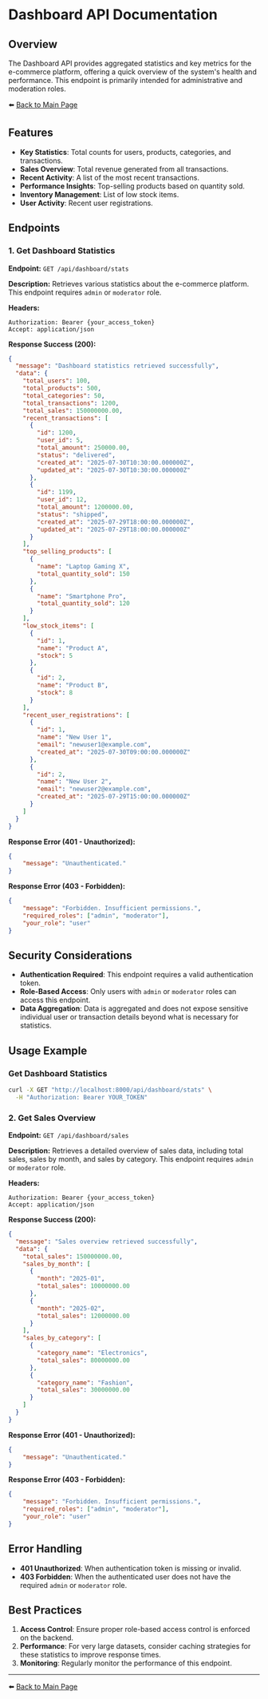 # Dashboard API Documentation

## Overview

The Dashboard API provides aggregated statistics and key metrics for the e-commerce platform, offering a quick overview of the system's health and performance. This endpoint is primarily intended for administrative and moderation roles.

⬅️ [Back to Main Page](index.md)

## Features

- **Key Statistics**: Total counts for users, products, categories, and transactions.
- **Sales Overview**: Total revenue generated from all transactions.
- **Recent Activity**: A list of the most recent transactions.
- **Performance Insights**: Top-selling products based on quantity sold.
- **Inventory Management**: List of low stock items.
- **User Activity**: Recent user registrations.

## Endpoints

### 1. Get Dashboard Statistics

**Endpoint:** `GET /api/dashboard/stats`

**Description:** Retrieves various statistics about the e-commerce platform. This endpoint requires `admin` or `moderator` role.

**Headers:**
```
Authorization: Bearer {your_access_token}
Accept: application/json
```

**Response Success (200):**
```json
{
  "message": "Dashboard statistics retrieved successfully",
  "data": {
    "total_users": 100,
    "total_products": 500,
    "total_categories": 50,
    "total_transactions": 1200,
    "total_sales": 150000000.00,
    "recent_transactions": [
      {
        "id": 1200,
        "user_id": 5,
        "total_amount": 250000.00,
        "status": "delivered",
        "created_at": "2025-07-30T10:30:00.000000Z",
        "updated_at": "2025-07-30T10:30:00.000000Z"
      },
      {
        "id": 1199,
        "user_id": 12,
        "total_amount": 1200000.00,
        "status": "shipped",
        "created_at": "2025-07-29T18:00:00.000000Z",
        "updated_at": "2025-07-29T18:00:00.000000Z"
      }
    ],
    "top_selling_products": [
      {
        "name": "Laptop Gaming X",
        "total_quantity_sold": 150
      },
      {
        "name": "Smartphone Pro",
        "total_quantity_sold": 120
      }
    ],
    "low_stock_items": [
      {
        "id": 1,
        "name": "Product A",
        "stock": 5
      },
      {
        "id": 2,
        "name": "Product B",
        "stock": 8
      }
    ],
    "recent_user_registrations": [
      {
        "id": 1,
        "name": "New User 1",
        "email": "newuser1@example.com",
        "created_at": "2025-07-30T09:00:00.000000Z"
      },
      {
        "id": 2,
        "name": "New User 2",
        "email": "newuser2@example.com",
        "created_at": "2025-07-29T15:00:00.000000Z"
      }
    ]
  }
}
```

**Response Error (401 - Unauthorized):**
```json
{
    "message": "Unauthenticated."
}
```

**Response Error (403 - Forbidden):**
```json
{
    "message": "Forbidden. Insufficient permissions.",
    "required_roles": ["admin", "moderator"],
    "your_role": "user"
}
```

## Security Considerations

- **Authentication Required**: This endpoint requires a valid authentication token.
- **Role-Based Access**: Only users with `admin` or `moderator` roles can access this endpoint.
- **Data Aggregation**: Data is aggregated and does not expose sensitive individual user or transaction details beyond what is necessary for statistics.

## Usage Example

### Get Dashboard Statistics
```bash
curl -X GET "http://localhost:8000/api/dashboard/stats" \
  -H "Authorization: Bearer YOUR_TOKEN"
```

### 2. Get Sales Overview

**Endpoint:** `GET /api/dashboard/sales`

**Description:** Retrieves a detailed overview of sales data, including total sales, sales by month, and sales by category. This endpoint requires `admin` or `moderator` role.

**Headers:**
```
Authorization: Bearer {your_access_token}
Accept: application/json
```

**Response Success (200):**
```json
{
  "message": "Sales overview retrieved successfully",
  "data": {
    "total_sales": 150000000.00,
    "sales_by_month": [
      {
        "month": "2025-01",
        "total_sales": 10000000.00
      },
      {
        "month": "2025-02",
        "total_sales": 12000000.00
      }
    ],
    "sales_by_category": [
      {
        "category_name": "Electronics",
        "total_sales": 80000000.00
      },
      {
        "category_name": "Fashion",
        "total_sales": 30000000.00
      }
    ]
  }
}
```

**Response Error (401 - Unauthorized):**
```json
{
    "message": "Unauthenticated."
}
```

**Response Error (403 - Forbidden):**
```json
{
    "message": "Forbidden. Insufficient permissions.",
    "required_roles": ["admin", "moderator"],
    "your_role": "user"
}
```

## Error Handling

- **401 Unauthorized**: When authentication token is missing or invalid.
- **403 Forbidden**: When the authenticated user does not have the required `admin` or `moderator` role.

## Best Practices

1. **Access Control**: Ensure proper role-based access control is enforced on the backend.
2. **Performance**: For very large datasets, consider caching strategies for these statistics to improve response times.
3. **Monitoring**: Regularly monitor the performance of this endpoint.

---

⬅️ [Back to Main Page](index.md)
